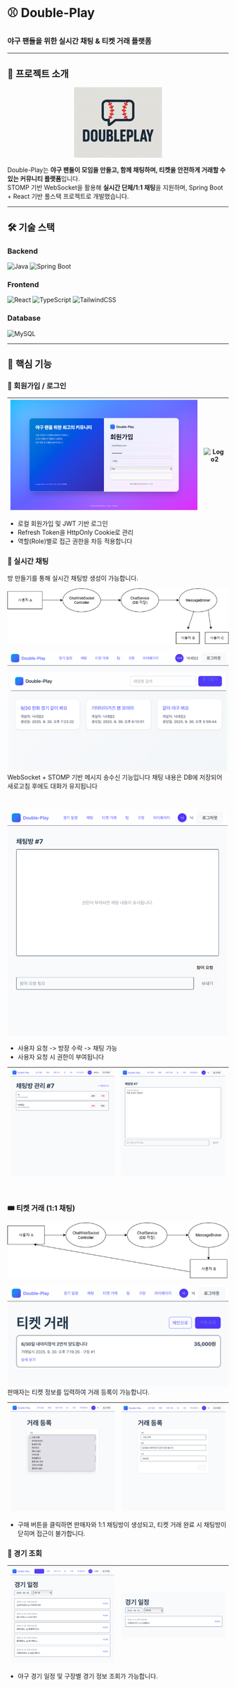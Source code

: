 # ⚾ Double-Play
### 야구 팬들을 위한 **실시간 채팅 & 티켓 거래 플랫폼**

---

## 🚀 프로젝트 소개

<p align="center">
  <img src="image/logo.png" alt="DoublePlay Logo" width="200"/>
</p>


Double-Play는 **야구 팬들이 모임을 만들고, 함께 채팅하며, 티켓을 안전하게 거래할 수 있는 커뮤니티 플랫폼**입니다.  
STOMP 기반 WebSocket을 활용해 **실시간 단체/1:1 채팅**을 지원하며, Spring Boot + React 기반 풀스택 프로젝트로 개발했습니다.

---

## 🛠 기술 스택

### Backend
![Java](https://img.shields.io/badge/Java-21-orange?style=flat-square&logo=openjdk&logoColor=white)
![Spring Boot](https://img.shields.io/badge/SpringBoot-3.5.6-brightgreen?style=flat-square&logo=springboot&logoColor=white)

### Frontend
![React](https://img.shields.io/badge/React-18-61DAFB?style=flat-square&logo=react&logoColor=black)
![TypeScript](https://img.shields.io/badge/TypeScript-5-3178C6?style=flat-square&logo=typescript&logoColor=white)
![TailwindCSS](https://img.shields.io/badge/TailwindCSS-3-06B6D4?style=flat-square&logo=tailwindcss&logoColor=white)

### Database
![MySQL](https://img.shields.io/badge/MySQL-8.0-4479A1?style=flat-square&logo=mysql&logoColor=white)


---

## 📌 핵심 기능

### 🔑 회원가입 / 로그인

| ![Logo1](image/1.png) | ![Logo2](image/2.png) |
|-----------------------|-----------------------|

- 로컬 회원가입 및 JWT 기반 로그인
- Refresh Token을 HttpOnly Cookie로 관리
- 역할(Role)별로 접근 권한을 차등 적용합니다

### 💬 실시간 채팅

방 만들기를 통해 실시간 채팅방 생성이 가능합니다.

![Logo1](image/3.png)

![Logo1](image/5.png)
WebSocket + STOMP 기반 메시지 송수신 기능입니다
채팅 내용은 DB에 저장되어 새로고침 후에도 대화가 유지됩니다

<br>

![Logo1](image/8.png)
- 사용자 요청 -> 방장 수락 -> 채팅 가능
- 사용자 요청 시 권한이 부여됩니다



| ![Logo1](image/6.png) | ![Logo2](image/7.png) |
|-----------------------|-----------------------|

<br>

### 🎟 티켓 거래 (1:1 채팅)
![Logo1](image/9.png)

![Logo1](image/10.png)
판매자는 티켓 정보를 입력하여 거래 등록이 가능합니다.

| ![Logo1](image/11.png) | ![Logo2](image/12.png) |
|------------------------|------------------------|

- 구매 버튼을 클릭하면 판매자와 1:1 채팅방이 생성되고, 티켓 거래 완료 시 채팅방이 닫히며 접근이 불가합니다.


### 📅 경기 조회
| ![Logo1](image/13.png) | ![Logo2](image/14.png) |
|------------------------|------------------------|

- 야구 경기 일정 및 구장별 경기 정보 조회가 가능합니다.

